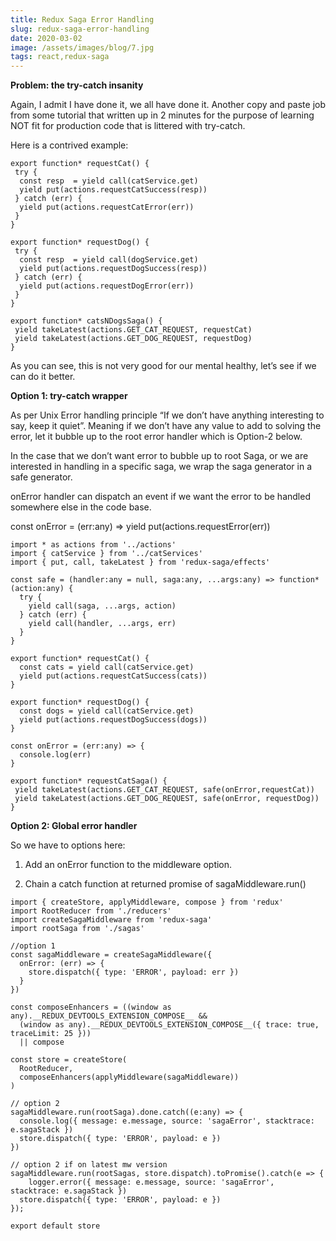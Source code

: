 ```yaml
---
title: Redux Saga Error Handling
slug: redux-saga-error-handling
date: 2020-03-02
image: /assets/images/blog/7.jpg
tags: react,redux-saga
---
```


**Problem: the try-catch insanity**

Again, I admit I have done it, we all have done it. Another copy and paste job from some tutorial that written up in 2 minutes for the purpose of learning NOT fit for production code that is littered with try-catch.

Here is a contrived example:

```
export function* requestCat() {
 try {
  const resp  = yield call(catService.get)
  yield put(actions.requestCatSuccess(resp))
 } catch (err) {
  yield put(actions.requestCatError(err))
 }
}

export function* requestDog() {
 try {
  const resp  = yield call(dogService.get)
  yield put(actions.requestDogSuccess(resp))
 } catch (err) {
  yield put(actions.requestDogError(err))
 }
}

export function* catsNDogsSaga() {
 yield takeLatest(actions.GET_CAT_REQUEST, requestCat)
 yield takeLatest(actions.GET_DOG_REQUEST, requestDog)
}
```

As you can see, this is not very good for our mental healthy, let’s see if we can do it better.

**Option 1: try-catch wrapper**

As per Unix Error handling principle “If we don’t have anything interesting to say, keep it quiet”. Meaning if we don’t have any value to add to solving the error, let it bubble up to the root error handler which is Option-2 below.

In the case that we don’t want error to bubble up to root Saga, or we are interested in handling in a specific saga, we wrap the saga generator in a safe generator.

onError handler can dispatch an event if we want the error to be handled somewhere else in the code base.

const onError = (err:any) => yield put(actions.requestError(err))

```
import * as actions from '../actions'
import { catService } from '../catServices'
import { put, call, takeLatest } from 'redux-saga/effects'

const safe = (handler:any = null, saga:any, ...args:any) => function* (action:any) {
  try {
    yield call(saga, ...args, action)
  } catch (err) {
    yield call(handler, ...args, err)
  }
}

export function* requestCat() {
  const cats = yield call(catService.get)
  yield put(actions.requestCatSuccess(cats))
}

export function* requestDog() {
  const dogs = yield call(catService.get)
  yield put(actions.requestDogSuccess(dogs))
}

const onError = (err:any) => {
  console.log(err)
}

export function* requestCatSaga() {
 yield takeLatest(actions.GET_CAT_REQUEST, safe(onError,requestCat))
 yield takeLatest(actions.GET_DOG_REQUEST, safe(onError, requestDog))
}
```

**Option 2: Global error handler**

So we have to options here:

1. Add an onError function to the middleware option.

2. Chain a catch function at returned promise of sagaMiddleware.run()

```
import { createStore, applyMiddleware, compose } from 'redux'
import RootReducer from './reducers'
import createSagaMiddleware from 'redux-saga'
import rootSaga from './sagas'

//option 1
const sagaMiddleware = createSagaMiddleware({
  onError: (err) => {
    store.dispatch({ type: 'ERROR', payload: err })
  }
})

const composeEnhancers = ((window as any).__REDUX_DEVTOOLS_EXTENSION_COMPOSE__ &&
  (window as any).__REDUX_DEVTOOLS_EXTENSION_COMPOSE__({ trace: true, traceLimit: 25 }))
  || compose

const store = createStore(
  RootReducer,
  composeEnhancers(applyMiddleware(sagaMiddleware))
)

// option 2
sagaMiddleware.run(rootSaga).done.catch((e:any) => {
  console.log({ message: e.message, source: 'sagaError', stacktrace: e.sagaStack })
  store.dispatch({ type: 'ERROR', payload: e })
})

// option 2 if on latest mw version
sagaMiddleware.run(rootSagas, store.dispatch).toPromise().catch(e => {
    logger.error({ message: e.message, source: 'sagaError', stacktrace: e.sagaStack })
  store.dispatch({ type: 'ERROR', payload: e })
});

export default store
```
